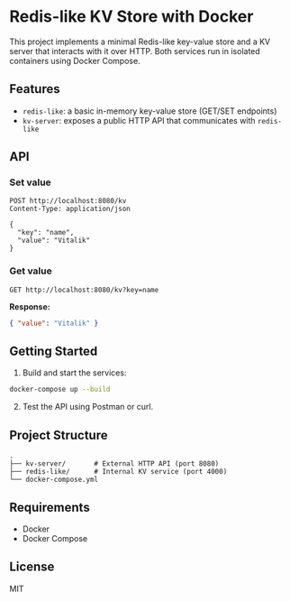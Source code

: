 # Redis-like KV Store with Docker

This project implements a minimal Redis-like key-value store and a KV server that interacts with it over HTTP. Both services run in isolated containers using Docker Compose.

## Features

- `redis-like`: a basic in-memory key-value store (GET/SET endpoints)
- `kv-server`: exposes a public HTTP API that communicates with `redis-like`

## API

### Set value

```
POST http://localhost:8080/kv
Content-Type: application/json

{
  "key": "name",
  "value": "Vitalik"
}
```

### Get value

```
GET http://localhost:8080/kv?key=name
```

**Response:**
```json
{ "value": "Vitalik" }
```

## Getting Started

1. Build and start the services:

```bash
docker-compose up --build
```

2. Test the API using Postman or curl.

## Project Structure

```
.
├── kv-server/       # External HTTP API (port 8080)
├── redis-like/      # Internal KV service (port 4000)
└── docker-compose.yml
```

## Requirements

- Docker
- Docker Compose

## License

MIT
